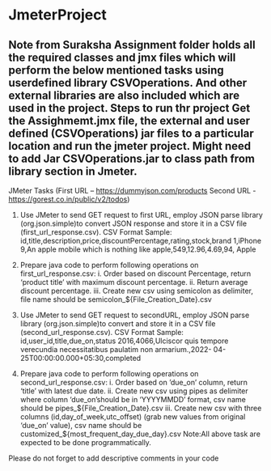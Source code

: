 # JmeterProject
**Note from Suraksha**
Assignment folder holds all the required classes and jmx files which will perform the below mentioned tasks using userdefined library CSVOperations.
And other external libraries are also included which are used in the project. 
Steps to run thr project 
Get the Assighmemt.jmx file, the external and user defined (CSVOperations) jar files to a particular location and run the jmeter project. 
Might need to add Jar CSVOperations.jar to class path from library section in Jmeter. 
-----------------------------------------------------------------------------------------------------------------------------------------------------

JMeter Tasks
(First URL – https://dummyjson.com/products
Second URL - https://gorest.co.in/public/v2/todos) 

1. Use JMeter to send GET request to first URL, employ JSON parse library  (org.json.simple)to convert JSON response and store it in a CSV file (first_url_response.csv). 
CSV Format Sample: 
id,title,description,price,discountPercentage,rating,stock,brand
1,iPhone 9,An apple mobile which is nothing like apple,549,12.96,4.69,94, Apple 

2. Prepare java code to perform following operations on first_url_response.csv: 
  i. Order based on discount Percentage, return ‘product title’ with maximum discount percentage. 
  ii. Return average discount percentage. 
  iii. Create new csv using semicolon as delimiter, file name should be  semicolon_${File_Creation_Date}.csv
  
3. Use JMeter to send GET request to secondURL, employ JSON parse library  (org.json.simple)to convert and store it in a CSV file (second_url_response.csv). 
CSV Format Sample: 
id,user_id,title,due_on,status
2016,4066,Ulciscor quis tempore verecundia necessitatibus paulatim non armarium.,2022- 04-25T00:00:00.000+05:30,completed 

4. Prepare java code to perform following operations on second_url_response.csv: 
  i. Order based on ’due_on’ column, return ‘title’ with latest due date.
  ii. Create new csv using pipes as delimiter where column ‘due_on’should be in  ‘YYYYMMDD’ format, csv name should be pipes_${File_Creation_Date}.csv 
  iii. Create new csv with three columns (id,day_of_week,utc_offset) (grab new  values from original ‘due_on’ value), csv name should be  customized_${most_frequent_day_due_day}.csv Note:All above task are expected to be done programmatically. 

Please do not forget to add  descriptive comments in your code
